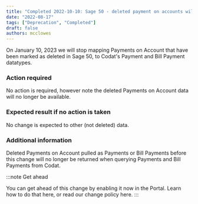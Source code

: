 ```yaml
---
title: "Completed 2022-10-10: Sage 50 - deleted payment on accounts will be soft deleted  "
date: "2022-08-17"
tags: ["Deprecation", "Completed"]
draft: false
authors: mcclowes
---
```


On January 10, 2023 we will stop mapping Payments on Account that have been marked as deleted in Sage 50, to Codat's Payment and Bill Payment datatypes.

<!--truncate-->

### Action required

No action is required, however note the deleted Payments on Account data will no longer be available.

### Expected result if no action is taken

No change is expected to other (not deleted) data.

### Additional information

Deleted Payments on Account pulled as Payments or Bill Payments before this change will no longer be returned when querying Payments and Bill Payments from Codat.

:::note Get ahead

You can get ahead of this change by enabling it now in the Portal. Learn how to do that here, or read our change policy here.
:::
